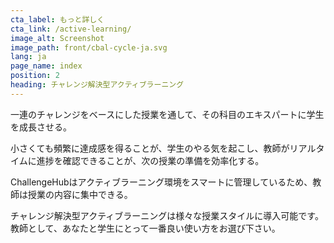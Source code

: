 ```yaml
---
cta_label: もっと詳しく
cta_link: /active-learning/
image_alt: Screenshot
image_path: front/cbal-cycle-ja.svg
lang: ja
page_name: index
position: 2
heading: チャレンジ解決型アクティブラーニング
---
```


一連のチャレンジをベースにした授業を通して、その科目のエキスパートに学生を成長させる。

小さくても頻繁に達成感を得ることが、学生のやる気を起こし、教師がリアルタイムに進捗を確認できることが、次の授業の準備を効率化する。

ChallengeHubはアクティブラーニング環境をスマートに管理しているため、教師は授業の内容に集中できる。

チャレンジ解決型アクティブラーニングは様々な授業スタイルに導入可能です。教師として、あなたと学生にとって一番良い使い方をお選び下さい。
